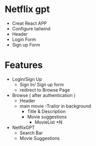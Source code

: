 # Netflix gpt 

- Creat React APP
- Configure tailwind
- Header
- Login Form
- Sign up Form 

# Features
- Login/Sign Up
    - Sign In/ Sign up form
    - redirect to Browse Page
- Browse ( after authentication )
    - Header
    - main movie
       -Trailor in background 
       - Title & Description
       - Movie suggestions
            - MovieList *N
- NetflixGPT
    - Search Bar 
    - Movie Suggestions